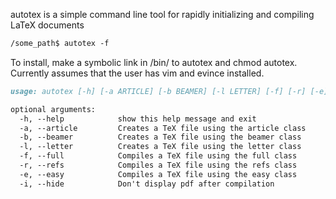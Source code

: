 autotex is a simple command line tool for rapidly initializing and compiling LaTeX documents
```markdown
/some_path$ autotex -f 
```
To install, make a symbolic link in /bin/ to autotex and chmod autotex. Currently assumes that the user has vim and evince installed. 

```markdown
usage: autotex [-h] [-a ARTICLE] [-b BEAMER] [-l LETTER] [-f] [-r] [-e] [-i]

optional arguments:
  -h, --help            show this help message and exit
  -a, --article 		Creates a TeX file using the article class
  -b, --beamer 			Creates a TeX file using the beamer class
  -l, --letter 			Creates a TeX file using the letter class
  -f, --full            Compiles a TeX file using the full class
  -r, --refs            Compiles a TeX file using the refs class
  -e, --easy            Compiles a TeX file using the easy class
  -i, --hide            Don't display pdf after compilation
```
